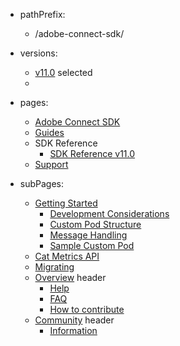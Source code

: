 - pathPrefix:
    - /adobe-connect-sdk/

- versions:
    - [v11.0](/) selected
    -  

- pages:
    - [Adobe Connect SDK](/)
    - [Guides](/guides/)
    - SDK Reference
        - [SDK Reference v11.0](/api/index.md)
    - [Support](/support/)

- subPages:
    - [Getting Started](/guides/) 
        - [Development Considerations](/guides/development_considerations/) 
        - [Custom Pod Structure](/guides/custom_pod_structure/)
        - [Message Handling](/guides/message_handling/)
        - [Sample Custom Pod](/guides/sample_custom_pod) 
    - [Cat Metrics API](/guides/dummy_metrics_api/) 
    - [Migrating](/guides/migrating/) 
    - [Overview](/support/) header
        - [Help](/support/) 
        - [FAQ](/support/FAQ/) 
        - [How to contribute](/support/contribute/) 
    - [Community](/support/community/) header
        - [Information](/support/community/) 
